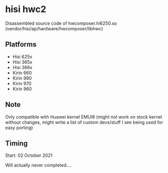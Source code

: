 # hisi hwc2
Disassembled source code of hwcomposer.hi6250.so (vendor/hisi/ap/hardware/hwcomposer/libhwc)

## Platforms
- Hisi 625x
- Hisi 365x
- Hisi 366x
- Kirin 660
- Kirin 980
- Kirin 970
- Kirin 960

## Note
Only compatible with Huawei kernel EMUI8 (might not work on stock kernel without changes, might write a list of custom
devs/stuff I see being used for easy porting)

## Timing
Start: 02 October 2021

Will actually never completed....
